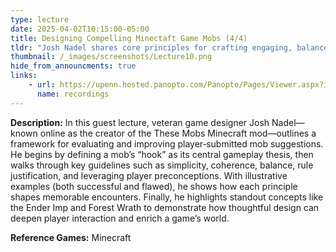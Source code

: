 ```yaml
---
type: lecture
date: 2025-04-02T10:15:00-05:00
title: Designing Compelling Minectaft Game Mobs (4/4)
tldr: "Josh Nadel shares core principles for crafting engaging, balanced, and player‑focused enemy designs based on his experience with the Minecraft mod These Mobs."
thumbnail: /_images/screenshots/Lecture10.png
hide_from_announcments: true
links: 
    - url: https://upenn.hosted.panopto.com/Panopto/Pages/Viewer.aspx?id=5c35a34d-d6f7-40b9-8a29-b2b50147bd69
      name: recordings
---
```


**Description:**
In this guest lecture, veteran game designer Josh Nadel—known online as the creator of the These Mobs Minecraft mod—outlines a framework for evaluating and improving player‑submitted mob suggestions. He begins by defining a mob’s “hook” as its central gameplay thesis, then walks through key guidelines such as simplicity, coherence, balance, rule justification, and leveraging player preconceptions. With illustrative examples (both successful and flawed), he shows how each principle shapes memorable encounters. Finally, he highlights standout concepts like the Ender Imp and Forest Wrath to demonstrate how thoughtful design can deepen player interaction and enrich a game’s world.

**Reference Games:**
Minecraft